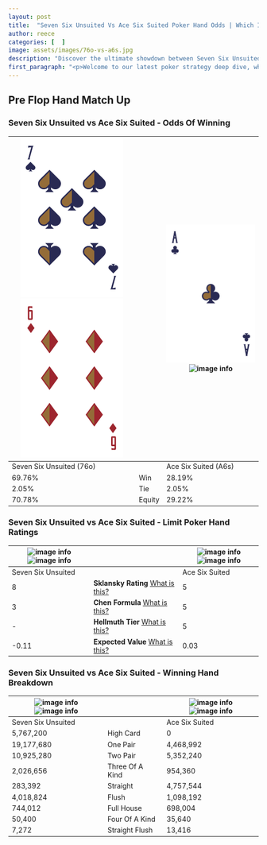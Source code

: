 ```yaml
---
layout: post
title:  "Seven Six Unsuited Vs Ace Six Suited Poker Hand Odds | Which Is The Better Hand In Poker? A Complete Guide"
author: reece
categories: [  ]
image: assets/images/76o-vs-a6s.jpg
description: "Discover the ultimate showdown between Seven Six Unsuited and Ace Six Suited in poker! Uncover the odds, strategies, and scenarios where one hand triumphs over the other. Get ready to up your poker game with this thrilling analysis."
first_paragraph: "<p>Welcome to our latest poker strategy deep dive, where we're pitting two distinct hands against each other in a high-stakes showdown: Seven Six Unsuited vs Ace Six Suited.</p><p>In the dynamic world of poker, every decision counts, and knowing which hand holds the upper hand is key to your success at the table.</p><p>In this article, we'll dissect these two hands, explore the scenarios where one dominates the other, and equip you with the knowledge to make strategic choices that can tip the odds in your favor.</p><p>Get ready to unravel the intriguing dynamics of these poker hands and elevate your game to new heights.</p>"
---
```




[comment]: # (sp0)

## Pre Flop Hand Match Up

<div class="table hand-ratings" markdown="1"> 



### Seven Six Unsuited vs Ace Six Suited - Odds Of Winning


    
| ![image info](assets/images/hand1/7.png) ![image info](assets/images/hand1/6o.png) |  | ![image info](assets/images/hand2/a.png) ![image info](assets/images/hand2/6s.png) |
| -------- | -------- | -------- |
| Seven Six Unsuited (76o) |  | Ace Six Suited (A6s) |
| 69.76% | Win | 28.19% |
| 2.05% | Tie | 2.05% |
| 70.78% | Equity | 29.22% |




[comment]: # (sp1)



### Seven Six Unsuited vs Ace Six Suited - Limit Poker Hand Ratings


    
| ![image info](https://www.riverpairs.com/assets/images/hand1/7.png) ![image info](https://www.riverpairs.com/assets/images/hand1/6o.png) |  | ![image info](https://www.riverpairs.com/assets/images/hand2/a.png) ![image info](https://www.riverpairs.com/assets/images/hand2/6s.png) |
| -------- | -------- | -------- |
| Seven Six Unsuited |  | Ace Six Suited |
| 8 | **Sklansky Rating** [What is this?](/sklansky-rating-explained) | 5 |
| 3 | **Chen Formula** [What is this?](/chen-formula-explained) | 5 |
| - | **Hellmuth Tier** [What is this?](/Hellmuth-tier-explained) | 5 |
| -0.11 | **Expected Value** [What is this?](/expected-value-explained) | 0.03 |




[comment]: # (sp2)



### Seven Six Unsuited vs Ace Six Suited - Winning Hand Breakdown


    
| ![image info](https://www.riverpairs.com/assets/images/hand1/7.png) ![image info](https://www.riverpairs.com/assets/images/hand1/6o.png) |  | ![image info](https://www.riverpairs.com/assets/images/hand2/a.png) ![image info](https://www.riverpairs.com/assets/images/hand2/6s.png) |
| -------- | -------- | -------- |
| Seven Six Unsuited |  | Ace Six Suited |
| 5,767,200 | High Card | 0 |
| 19,177,680 | One Pair | 4,468,992 |
| 10,925,280 | Two Pair | 5,352,240 |
| 2,026,656 | Three Of A Kind | 954,360 |
| 283,392 | Straight | 4,757,544 |
| 4,018,824 | Flush | 1,098,192 |
| 744,012 | Full House | 698,004 |
| 50,400 | Four Of A Kind | 35,640 |
| 7,272 | Straight Flush | 13,416 |




[comment]: # (sp3)



</div>

[comment]: # (sp4)



[comment]: # (sp5)

